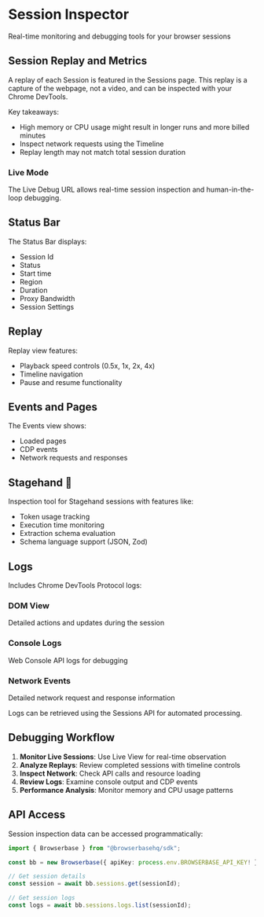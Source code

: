 # Session Inspector

Real-time monitoring and debugging tools for your browser sessions

## Session Replay and Metrics

A replay of each Session is featured in the Sessions page. This replay is a capture of the webpage, not a video, and can be inspected with your Chrome DevTools.

Key takeaways:
- High memory or CPU usage might result in longer runs and more billed minutes
- Inspect network requests using the Timeline
- Replay length may not match total session duration

### Live Mode

The Live Debug URL allows real-time session inspection and human-in-the-loop debugging.

## Status Bar

The Status Bar displays:
- Session Id
- Status
- Start time
- Region
- Duration
- Proxy Bandwidth
- Session Settings

## Replay

Replay view features:
- Playback speed controls (0.5x, 1x, 2x, 4x)
- Timeline navigation
- Pause and resume functionality

## Events and Pages

The Events view shows:
- Loaded pages
- CDP events
- Network requests and responses

## Stagehand 🤘

Inspection tool for Stagehand sessions with features like:
- Token usage tracking
- Execution time monitoring
- Extraction schema evaluation
- Schema language support (JSON, Zod)

## Logs

Includes Chrome DevTools Protocol logs:

### DOM View
Detailed actions and updates during the session

### Console Logs
Web Console API logs for debugging

### Network Events
Detailed network request and response information

Logs can be retrieved using the Sessions API for automated processing.

## Debugging Workflow

1. **Monitor Live Sessions**: Use Live View for real-time observation
2. **Analyze Replays**: Review completed sessions with timeline controls
3. **Inspect Network**: Check API calls and resource loading
4. **Review Logs**: Examine console output and CDP events
5. **Performance Analysis**: Monitor memory and CPU usage patterns

## API Access

Session inspection data can be accessed programmatically:

```typescript
import { Browserbase } from "@browserbasehq/sdk";

const bb = new Browserbase({ apiKey: process.env.BROWSERBASE_API_KEY! });

// Get session details
const session = await bb.sessions.get(sessionId);

// Get session logs
const logs = await bb.sessions.logs.list(sessionId);
```